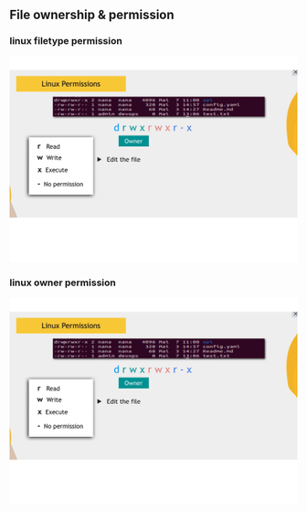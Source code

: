 ## File ownership & permission

### linux filetype permission
![linux owner permission](https://raw.githubusercontent.com/mwthrane/TWN/main/Operating%20Systems/Module10/linux%20permissions%201.png )

### linux owner permission
![linux owner permission](https://raw.githubusercontent.com/mwthrane/TWN/main/Operating%20Systems/Module10/linux%20permissions%201.png )



